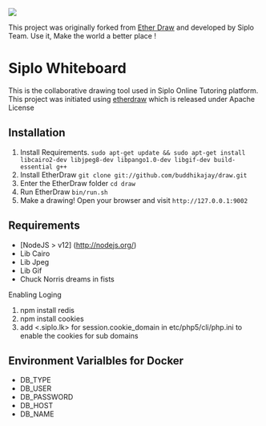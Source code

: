 ![][SiploImage]

This project was originally forked from [Ether Draw](https://github.com/JohnMcLear/draw) and developed by Siplo Team. Use it, Make the world a better place !

Siplo Whiteboard
================
This is the collaborative drawing tool used in Siplo Online Tutoring platform. This project was initiated using [etherdraw] which is released under Apache License

Installation
------------
  1. Install Requirements. ``sudo apt-get update && sudo apt-get install libcairo2-dev libjpeg8-dev libpango1.0-dev libgif-dev build-essential g++``
  2. Install EtherDraw `` git clone git://github.com/buddhikajay/draw.git ``
  3. Enter the EtherDraw folder `` cd draw ``
  4. Run EtherDraw `` bin/run.sh `` 
  5. Make a drawing!  Open your browser and visit `` http://127.0.0.1:9002 ``

Requirements
------------
 * [NodeJS > v12] (http://nodejs.org/)
 * Lib Cairo
 * Lib Jpeg
 * Lib Gif
 * Chuck Norris dreams in fists


Enabling Loging

1. npm install redis
2. npm install cookies
3. add <.siplo.lk> for session.cookie_domain in etc/php5/cli/php.ini to enable the cookies for sub domains 


[Siplo.lk]: https://siplo.lk
[SiploImage]: https://www.siplo.lk/bundles/siplouser/images/Logo03.png
[etherdraw]: https://github.com/JohnMcLear/draw

Environment Varialbles for Docker
---------------------------------

* DB_TYPE
* DB_USER
* DB_PASSWORD
* DB_HOST
* DB_NAME
